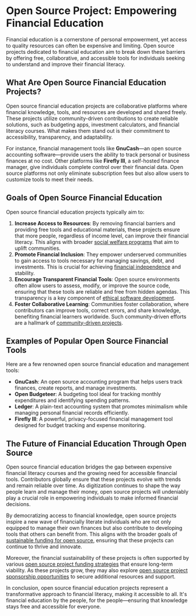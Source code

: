 # Open Source Project: Empowering Financial Education

Financial education is a cornerstone of personal empowerment, yet access to quality resources can often be expensive and limiting. Open source projects dedicated to financial education aim to break down these barriers by offering free, collaborative, and accessible tools for individuals seeking to understand and improve their financial literacy.

## What Are Open Source Financial Education Projects?

Open source financial education projects are collaborative platforms where financial knowledge, tools, and resources are developed and shared freely. These projects utilize community-driven contributions to create reliable solutions, such as budgeting apps, investment calculators, and financial literacy courses. What makes them stand out is their commitment to accessibility, transparency, and adaptability.

For instance, financial management tools like **GnuCash**—an open source accounting software—provide users the ability to track personal or business finances at no cost. Other platforms like **Firefly III**, a self-hosted finance manager, give individuals complete control over their financial data. Open source platforms not only eliminate subscription fees but also allow users to customize tools to meet their needs.

## Goals of Open Source Financial Education

Open source financial education projects typically aim to:

1. **Increase Access to Resources**: By removing financial barriers and providing free tools and educational materials, these projects ensure that more people, regardless of income level, can improve their financial literacy. This aligns with broader [social welfare programs](https://www.license-token.com/wiki/social-welfare-programs) that aim to uplift communities.
2. **Promote Financial Inclusion**: They empower underserved communities to gain access to tools necessary for managing savings, debt, and investments. This is crucial for achieving [financial independence](https://www.license-token.com/wiki/open-source-project-financial-independence) and stability.
3. **Encourage Transparent Financial Tools**: Open source environments often allow users to assess, modify, or improve the source code, ensuring that these tools are reliable and free from hidden agendas. This transparency is a key component of [ethical software development](https://www.license-token.com/wiki/ethical-software-development).
4. **Foster Collaborative Learning**: Communities foster collaboration, where contributors can improve tools, correct errors, and share knowledge, benefiting financial learners worldwide. Such community-driven efforts are a hallmark of [community-driven projects](https://www.license-token.com/wiki/community-driven-projects).

## Examples of Popular Open Source Financial Tools

Here are a few renowned open source financial education and management tools:

- **GnuCash**: An open source accounting program that helps users track finances, create reports, and manage investments.
- **Open Budgeteer**: A budgeting tool ideal for tracking monthly expenditures and identifying spending patterns.
- **Ledger**: A plain-text accounting system that promotes minimalism while managing personal financial records efficiently.
- **Firefly III**: A powerful, privacy-focused financial management tool designed for budget tracking and expense monitoring.

## The Future of Financial Education Through Open Source

Open source financial education bridges the gap between expensive financial literacy courses and the growing need for accessible financial tools. Contributors globally ensure that these projects evolve with trends and remain reliable over time. As digitization continues to shape the way people learn and manage their money, open source projects will undeniably play a crucial role in empowering individuals to make informed financial decisions.

By democratizing access to financial knowledge, open source projects inspire a new wave of financially literate individuals who are not only equipped to manage their own finances but also contribute to developing tools that others can benefit from. This aligns with the broader goals of [sustainable funding for open source](https://www.license-token.com/wiki/sustainable-funding-for-open-source), ensuring that these projects can continue to thrive and innovate.

Moreover, the financial sustainability of these projects is often supported by various [open source project funding strategies](https://www.license-token.com/wiki/open-source-project-funding-strategies) that ensure long-term viability. As these projects grow, they may also explore [open source project sponsorship opportunities](https://www.license-token.com/wiki/open-source-project-sponsorship-opportunities) to secure additional resources and support.

In conclusion, open source financial education projects represent a transformative approach to financial literacy, making it accessible to all. It's financial education by the people, for the people—ensuring that knowledge stays free and accessible for everyone.